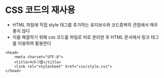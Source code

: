 # CSS 코드의 재사용
- HTML 파일에 직접 style 태그를 추가하는 유지보수와 코드중복의 관점에서 매우 좋지 않다
- 이를 해결하기 위해 css 코드를 파일로 따로 분리한 후 HTML 문서에서 링크 태그를 이용하여 활용한다

```
<head>
    <meta charset="UTF-8">
    <title>녹두그룹</title>
    <link rel="stylesheet" href="css/style.css">
</head>
```